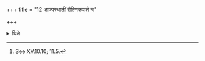 +++
title = "12 आज्यस्थालीं रौहिणकपाले च"

+++

<details><summary>थिते</summary>

12. (Out of the same clay, the Adhvaryu should prepare) a pot for ghee, and two round and horse-like potsherds for Rauhiṇa (sacrificial breads).[^1]   

[^1]: See XV.10.10; 11.5. 
</details>
